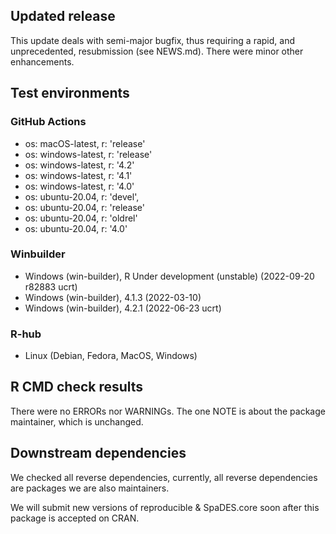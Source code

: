 ## Updated release

This update deals with semi-major bugfix, thus requiring a rapid, and unprecedented, resubmission (see NEWS.md). There were minor other enhancements.

## Test environments

### GitHub Actions
- os: macOS-latest,   r: 'release'
- os: windows-latest, r: 'release'
- os: windows-latest, r: '4.2'
- os: windows-latest, r: '4.1'
- os: windows-latest, r: '4.0'
- os: ubuntu-20.04,   r: 'devel', 
- os: ubuntu-20.04,   r: 'release'
- os: ubuntu-20.04,   r: 'oldrel'
- os: ubuntu-20.04,   r: '4.0'

### Winbuilder
* Windows                 (win-builder), R Under development (unstable) (2022-09-20 r82883 ucrt)
* Windows                 (win-builder), 4.1.3 (2022-03-10)
* Windows                 (win-builder), 4.2.1 (2022-06-23 ucrt)

### R-hub
* Linux (Debian, Fedora, MacOS, Windows) 

## R CMD check results

There were no ERRORs nor WARNINGs. The one NOTE is about the package maintainer, which is unchanged.

## Downstream dependencies

We checked all reverse dependencies, currently, all reverse dependencies are packages we are also maintainers. 

We will submit new versions of reproducible & SpaDES.core soon after this package is accepted on CRAN.
